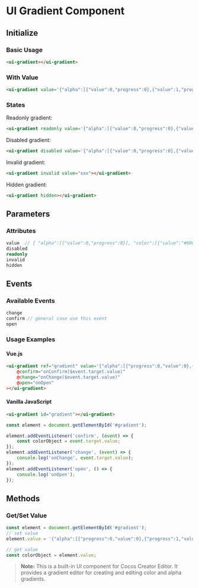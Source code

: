 # UI Gradient Component

## Initialize

### Basic Usage

```html
<ui-gradient></ui-gradient>
```

### With Value

```html
<ui-gradient value='{"alpha":[{"value":0,"progress":0},{"value":1,"progress":0.2},{"value":0,"progress":0.4},{"value":1,"progress":0.6},{"value":0,"progress":0.8},{"value":1,"progress":1}],"color":[{"value":"#000000","progress":0},{"value":"#909999","progress":0.5},{"value":"#102399","progress":1}]}'></ui-gradient>
```

### States

Readonly gradient:
```html
<ui-gradient readonly value='{"alpha":[{"value":0,"progress":0},{"value":1,"progress":1}]}'></ui-gradient>
```

Disabled gradient:
```html
<ui-gradient disabled value='{"alpha":[{"value":0,"progress":0},{"value":1,"progress":1}]}'></ui-gradient>
```

Invalid gradient:
```html
<ui-gradient invalid value="xxx"></ui-gradient>
```

Hidden gradient:
```html
<ui-gradient hidden></ui-gradient>
```

## Parameters

### Attributes
```typescript
value  // { "alpha":[{"value":0,"progress":0}], "color":[{"value":"#000000","progress":0}] }
disabled
readonly
invalid
hidden
```

## Events

### Available Events
```typescript
change
confirm // general case use this event
open
```

### Usage Examples

#### Vue.js
```html
<ui-gradient ref="gradient" value='{"alpha":[{"progress":0,"value":0},{"progress":1,"value":1}],"color":[{"progress":0.9174107142857143,"value":"#c93333"}]}'
    @confirm="onConfirm($event.target.value)"
    @change="onChange($event.target.value)"
    @open="onOpen"
></ui-gradient>
```

#### Vanilla JavaScript
```html
<ui-gradient id="gradient"></ui-gradient>
```

```javascript
const element = document.getElementById('#gradient');

element.addEventListener('confirm', (event) => {
    const colorObject = event.target.value;
});
element.addEventListener('change', (event) => {
    console.log('onChange', event.target.value);
});
element.addEventListener('open', () => {
    console.log('onOpen');
});
```

## Methods

### Get/Set Value
```javascript
const element = document.getElementById('#gradient');
// set value
element.value = '{"alpha":[{"progress":0,"value":0},{"progress":1,"value":1}],"color":[{"progress":0.9174107142857143,"value":"#c93333"}]}';

// get value
const colorObject = element.value;
```

> **Note:** This is a built-in UI component for Cocos Creator Editor. It provides a gradient editor for creating and editing color and alpha gradients. 
